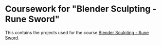 # Coursework for "Blender Sculpting - Rune Sword"

This contains the projects used for the course [Blender Sculpting - Rune Sword](https://www.udemy.com/course/blender-sculpting-rune-sword/).
